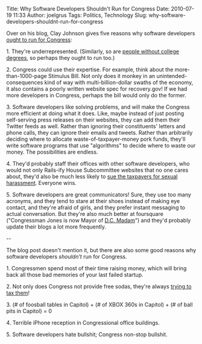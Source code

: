 Title: Why Software Developers Shouldn't Run for Congress
Date: 2010-07-19 11:33
Author: joelgrus
Tags: Politics, Technology
Slug: why-software-developers-shouldnt-run-for-congress

Over on his blog, Clay Johnson gives five reasons why software
developers [ought to run for
Congress](http://infovegan.com/2010/07/19/why-developers-should-run-for-congress):

1\. They're underrepresented. (Similarly, so are [people without college
degrees](http://www.scrippsnews.com/content/5-percent-congress-lack-college-degree),
so perhaps they ought to run too.)

2\. Congress could use their expertise. For example, think about the
more-than-1000-page Stimulus Bill. Not only does it monkey in an
unintended-consequences kind of way with multi-billion-dollar swaths of
the economy, it also contains a poorly written website spec for
recovery.gov! If we had more developers in Congress, perhaps the bill
would only do the former.

3\. Software developers like solving problems, and will make the Congress
more efficient at doing what it does. Like, maybe instead of just
posting self-serving press releases on their websites, they can add them
their Twitter feeds as well. Rather than ignoring their constituents'
letters and phone calls, they can ignore their emails and tweets. Rather
than arbitrarily deciding where to allocate waste-of-taxpayer-money pork
funds, they'll write software programs that use "algorithms" to decide
where to waste our money. The possibilities are endless.

4\. They'd probably staff their offices with other software developers,
who would not only Rails-ify House Subcommittee websites that no one
cares about, they'd also be much less likely to [sue the taxpayers for
sexual
harassment](http://www.politico.com/news/stories/0710/39637.html).
Everyone wins.

5\. Software developers are great communicators! Sure, they use too many
acronyms, and they tend to stare at their shoes instead of making eye
contact, and they're afraid of girls, and they prefer instant messaging
to actual conversation. But they're also much better at foursquare
("Congressman Jones is now Mayor of [D.C.
Madam](http://en.wikipedia.org/wiki/Deborah_Jeane_Palfrey)") and they'd
probably update their blogs a lot more frequently.

--

The blog post doesn't mention it, but there are also some good reasons
why software developers *shouldn't* run for Congress.

1\. Congressmen spend most of their time raising money, which will bring
back all those bad memories of your last failed startup.

2\. Not only does Congress not provide free sodas, they're always [trying
to tax
them](http://healthbistro.lifescript.com/2010/06/08/soda-taxes-gain-weight-with-congress/)!

3\. (\# of foosball tables in Capitol) + (\# of XBOX 360s in Capitol) +
(\# of ball pits in Capitol) = 0

4\. Terrible iPhone reception in Congressional office buildings.

5\. Software developers hate bullshit; Congress non-stop bullshit.
